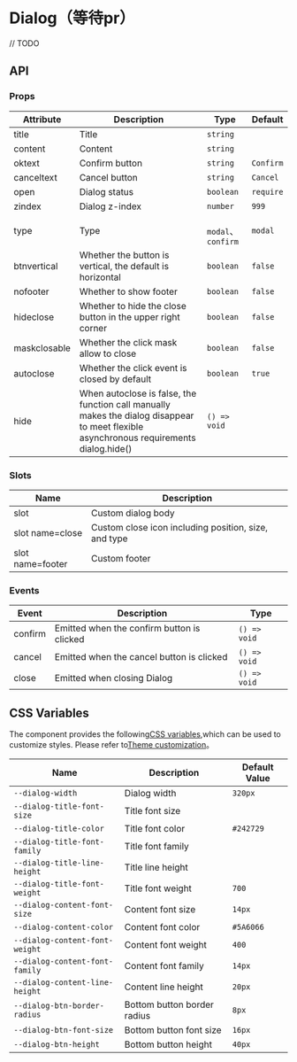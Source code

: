 # Dialog（等待pr）

// TODO

## API

### Props

| Attribute         | Description                           | Type   | Default     |
|--------------|----------------------------------|--------|------------------|
| title        | Title | `string`      | 
| content      | Content | `string`       |
| oktext      | Confirm button | `string `                  |`Confirm`|
| canceltext      | Cancel button | `string `              |`Cancel`|
| open         | Dialog status | `boolean `               |      `require`       |
| zindex         | Dialog z-index | `number`                |      `999`       |
| type        | Type |` modal`、`confirm`    | `modal`
| btnvertical         | Whether the button is vertical, the default is horizontal | `boolean`                |      `false`       |
| nofooter         | Whether to show footer | `boolean`       |      `false`       |
| hideclose         | Whether to hide the close button in the upper right corner | `boolean`                |      `false`      |
| maskclosable         | Whether the click mask allow to close | `boolean`                |      `false`      |
| autoclose         | Whether the click event is closed by default | `boolean`                |   `true`          |
| hide| When autoclose is false, the function call manually makes the dialog disappear to meet flexible asynchronous requirements dialog.hide()  |`() => void`|

### Slots
| Name         | 	Description                             | 
|--------------|----------------------------------|
| slot  | Custom dialog body               |               
| slot name=close    | Custom close icon including position, size, and type                    |   
| slot name=footer    | 	Custom footer                  |      
### Events

| Event         | Description                         | Type   |
|--------------|----------------------------------|--------|
| confirm         | Emitted when the confirm button is clicked       |  `() => void`        |
| cancel     | Emitted when the cancel button is clicked    |     `() => void`     |
| close     | Emitted when closing Dialog       |     `() => void`     |

## CSS Variables

The component provides the following[CSS variables](https://developer.mozilla.org/zh-CN/docs/Web/CSS/Using_CSS_custom_properties),which can be used to customize styles. Please refer to[Theme customization](#/zh-CN/guide/theme)。

| Name                  | Description                            | Default Value         | 
| ------------------------ | ----------------------------------- | --------------- |
| `--dialog-width`   | Dialog width                     |     `320px`
| `--dialog-title-font-size`   | Title font size                          |  
| `--dialog-title-color`       | Title font color                          | `#242729`       
| `--dialog-title-font-family`       | Title font family                    |        
| `--dialog-title-line-height` | Title line height                          | 
| `--dialog-title-font-weight` | Title font weight                          | `700`    
| `--dialog-content-font-size` | Content font size            | `14px`    
| `--dialog-content-color`    | Content font color                        |      `#5A6066`  
| `--dialog-content-font-weight`       | Content font weight                | `400`       
| `--dialog-content-font-family`        | Content font family             |     `14px`   
| `--dialog-content-line-height`  | Content line height                          | `20px`  
| `--dialog-btn-border-radius`  | Bottom button border radius                          | `8px`  
| `--dialog-btn-font-size`  | Bottom button font size                        | `16px`  
| `--dialog-btn-height`  | Bottom button height                 | `40px`  
